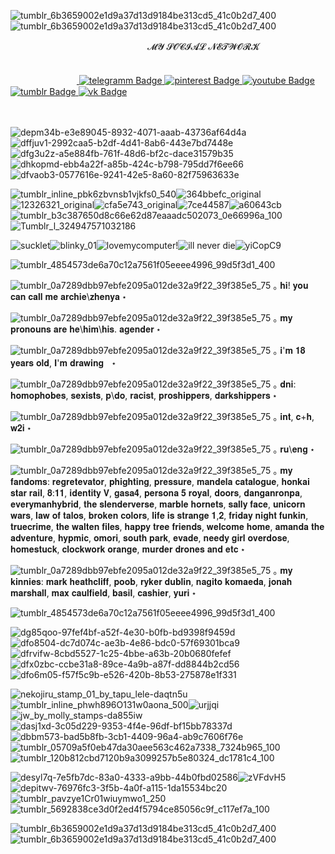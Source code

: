 ![tumblr_6b3659002e1d9a37d13d9184be313cd5_41c0b2d7_400](https://github.com/user-attachments/assets/be82afe9-2f12-4d77-b5fe-3e974c98a92d)![tumblr_6b3659002e1d9a37d13d9184be313cd5_41c0b2d7_400](https://github.com/user-attachments/assets/be82afe9-2f12-4d77-b5fe-3e974c98a92d)



ㅤㅤㅤㅤㅤㅤㅤㅤㅤㅤㅤㅤㅤㅤㅤㅤㅤ𝓜𝓨 𝓢𝓞𝓒𝓘𝓐𝓛 𝓝𝓔𝓣𝓦𝓞𝓡𝓚
  ᅠᅠᅠ ᅠ ᅠᅠ ᅠ ᅠᅠ ᅠ ᅠᅠ   
 <div id="badges">
 ᅠᅠ ᅠ ᅠᅠ ᅠ ᅠ<a href="https://t.me/archie_arrr">
    <img src="https://img.shields.io/badge/telegramm-crimson?style=for-the-badge&logo=linkedin&logoColor=white" alt="telegramm Badge"/>
  </a>
<a href="https://ru.pinterest.com/archie_arrr/">
    <img src="https://img.shields.io/badge/pinterest-brown?style=for-the-badge&logo=pinterestr&logoColor=white" alt="pinterest Badge"/>
<a href="https://www.youtube.com/channel/UC9KsquJjvOFuPMQo-P45vgg">
    <img src="https://img.shields.io/badge/youtube-darkred?style=for-the-badge&logo=youtube&logoColor=white" alt="youtube Badge"/>
  </a>
<a href="https://www.tumblr.com/archie-arrr/">
    <img src="https://img.shields.io/badge/tumblr-darkred?style=for-the-badge&logo=tumblr&logoColor=white" alt="tumblr Badge"/>
  </a>
<a href="https://vk.com/archie_arrr">
    <img src="https://img.shields.io/badge/vk-maroon?style=for-the-badge&logo=vk&logoColor=white" alt="vk Badge"/>
  </a>


ㅤㅤㅤㅤㅤ






![depm34b-e3e89045-8932-4071-aaab-43736af64d4a](https://github.com/user-attachments/assets/c08c781b-dc4e-4625-b3a9-1d1b218beaf1)![dffjuv1-2992caa5-b2df-4d41-8ab6-443e7bd7448e](https://github.com/user-attachments/assets/29b3107c-7984-4b68-bcb5-2b0d65e0d4c7)
![dfg3u2z-a5e884fb-761f-48d6-bf2c-dace31579b35](https://github.com/user-attachments/assets/d084b70c-f57a-44ec-b8a7-e0ad7f438529)![dhkopmd-ebb4a22f-a85b-424c-b798-795dd7f6ee66](https://github.com/user-attachments/assets/ddc0ff46-29a1-414d-b202-49eb7bfea09d)![dfvaob3-0577616e-9241-42e5-8a60-82f75963633e](https://github.com/user-attachments/assets/85b7b7bd-36e9-4088-b4be-d207171934af)





![tumblr_inline_pbk6zbvnsb1vjkfs0_540](https://github.com/user-attachments/assets/13107cdd-ccaa-4289-b2ec-4cec7e03abd3)![364bbefc_original](https://github.com/user-attachments/assets/95836e68-7136-4699-85cb-db5053c25fc0)![12326321_original](https://github.com/user-attachments/assets/43c36719-5bdc-4f48-9fd3-f85addf56be9)![cfa5e743_original](https://github.com/user-attachments/assets/6a81c191-abe1-4b75-bfd5-86df5f49db52)![7ce44587](https://github.com/user-attachments/assets/ff45e309-8e39-4f9e-bd99-7d78dbd8fc61)![a60643cb](https://github.com/user-attachments/assets/890cb8c7-8bdc-4a7b-a360-7cce19a00ae3)![tumblr_b3c387650d8c66e62d87eaaadc502073_0e66996a_100](https://github.com/user-attachments/assets/43bbf603-96d6-451a-bf88-2cd870810018)
![Tumblr_l_324947571032186](https://github.com/user-attachments/assets/a7a2cb16-d7e9-40c2-9bc7-d781f2f3d4a0)




![sucklet](https://github.com/user-attachments/assets/af41b2bd-30c7-4fe0-b325-ba54ff9465b6)![blinky_01](https://github.com/user-attachments/assets/57e8efa3-85ba-4d57-a29b-6a8f8a931d9a)![lovemycomputer](https://github.com/user-attachments/assets/f010b322-a5c9-46ee-aed2-a9d2978fd0bc)!![ill never die](https://github.com/user-attachments/assets/617d7a2e-2794-4ffb-945d-41e364424055)![yiCopC9](https://github.com/user-attachments/assets/1a880fce-b30c-4d1d-b43d-edd342dbf817)





![tumblr_4854573de6a70c12a7561f05eeee4996_99d5f3d1_400](https://github.com/user-attachments/assets/f043f34a-57c5-4b7a-9583-340673220c79)


![tumblr_0a7289dbb97ebfe2095a012de32a9f22_39f385e5_75](https://github.com/user-attachments/assets/52b8d3c2-7e25-4e24-8cd3-a97a05fbf2af)
｡ 𝐡𝐢! 𝐲𝐨𝐮 𝐜𝐚𝐧 𝐜𝐚𝐥𝐥 𝐦𝐞 𝐚𝐫𝐜𝐡𝐢𝐞\𝐳𝐡𝐞𝐧𝐲𝐚 ⋆

![tumblr_0a7289dbb97ebfe2095a012de32a9f22_39f385e5_75](https://github.com/user-attachments/assets/52b8d3c2-7e25-4e24-8cd3-a97a05fbf2af) ｡  𝐦𝐲 𝐩𝐫𝐨𝐧𝐨𝐮𝐧𝐬 𝐚𝐫𝐞 𝐡𝐞\𝐡𝐢𝐦\𝐡𝐢𝐬. 𝐚𝐠𝐞𝐧𝐝𝐞𝐫  ⋆

![tumblr_0a7289dbb97ebfe2095a012de32a9f22_39f385e5_75](https://github.com/user-attachments/assets/52b8d3c2-7e25-4e24-8cd3-a97a05fbf2af) ｡ 𝐢'𝐦 𝟏𝟖 𝐲𝐞𝐚𝐫𝐬 𝐨𝐥𝐝, 𝐈'𝐦 𝐝𝐫𝐚𝐰𝐢𝐧𝐠ᅠ⋆
 
![tumblr_0a7289dbb97ebfe2095a012de32a9f22_39f385e5_75](https://github.com/user-attachments/assets/52b8d3c2-7e25-4e24-8cd3-a97a05fbf2af) ｡  𝐝𝐧𝐢: 𝐡𝐨𝐦𝐨𝐩𝐡𝐨𝐛𝐞𝐬, 𝐬𝐞𝐱𝐢𝐬𝐭𝐬, 𝐩\𝐝𝐨, 𝐫𝐚𝐜𝐢𝐬𝐭, 𝐩𝐫𝐨𝐬𝐡𝐢𝐩𝐩𝐞𝐫𝐬, 𝐝𝐚𝐫𝐤𝐬𝐡𝐢𝐩𝐩𝐞𝐫𝐬 ⋆

![tumblr_0a7289dbb97ebfe2095a012de32a9f22_39f385e5_75](https://github.com/user-attachments/assets/52b8d3c2-7e25-4e24-8cd3-a97a05fbf2af) ｡  𝐢𝐧𝐭, 𝐜+𝐡, 𝐰𝟐𝐢 ⋆

![tumblr_0a7289dbb97ebfe2095a012de32a9f22_39f385e5_75](https://github.com/user-attachments/assets/52b8d3c2-7e25-4e24-8cd3-a97a05fbf2af) ｡  𝐫𝐮\𝐞𝐧𝐠 ⋆


![tumblr_0a7289dbb97ebfe2095a012de32a9f22_39f385e5_75](https://github.com/user-attachments/assets/52b8d3c2-7e25-4e24-8cd3-a97a05fbf2af) ｡  𝐦𝐲 𝐟𝐚𝐧𝐝𝐨𝐦𝐬: 𝐫𝐞𝐠𝐫𝐞𝐭𝐞𝐯𝐚𝐭𝐨𝐫, 𝐩𝐡𝐢𝐠𝐡𝐭𝐢𝐧𝐠, 𝐩𝐫𝐞𝐬𝐬𝐮𝐫𝐞, 𝐦𝐚𝐧𝐝𝐞𝐥𝐚 𝐜𝐚𝐭𝐚𝐥𝐨𝐠𝐮𝐞, 𝐡𝐨𝐧𝐤𝐚𝐢 𝐬𝐭𝐚𝐫 𝐫𝐚𝐢𝐥, 𝟖:𝟏𝟏, 𝐢𝐝𝐞𝐧𝐭𝐢𝐭𝐲 𝐕, 𝐠𝐚𝐬𝐚𝟒, 𝐩𝐞𝐫𝐬𝐨𝐧𝐚 𝟓 𝐫𝐨𝐲𝐚𝐥, 𝐝𝐨𝐨𝐫𝐬, 𝐝𝐚𝐧𝐠𝐚𝐧𝐫𝐨𝐧𝐩𝐚, 𝐞𝐯𝐞𝐫𝐲𝐦𝐚𝐧𝐡𝐲𝐛𝐫𝐢𝐝, 𝐭𝐡𝐞 𝐬𝐥𝐞𝐧𝐝𝐞𝐫𝐯𝐞𝐫𝐬𝐞, 𝐦𝐚𝐫𝐛𝐥𝐞 𝐡𝐨𝐫𝐧𝐞𝐭𝐬, 𝐬𝐚𝐥𝐥𝐲 𝐟𝐚𝐜𝐞, 𝐮𝐧𝐢𝐜𝐨𝐫𝐧 𝐰𝐚𝐫𝐬, 𝐥𝐚𝐰 𝐨𝐟 𝐭𝐚𝐥𝐨𝐬, 𝐛𝐫𝐨𝐤𝐞𝐧 𝐜𝐨𝐥𝐨𝐫𝐬, 𝐥𝐢𝐟𝐞 𝐢𝐬 𝐬𝐭𝐫𝐚𝐧𝐠𝐞 𝟏,𝟐, 𝐟𝐫𝐢𝐝𝐚𝐲 𝐧𝐢𝐠𝐡𝐭 𝐟𝐮𝐧𝐤𝐢𝐧, 𝐭𝐫𝐮𝐞𝐜𝐫𝐢𝐦𝐞, 𝐭𝐡𝐞 𝐰𝐚𝐥𝐭𝐞𝐧 𝐟𝐢𝐥𝐞𝐬, 𝐡𝐚𝐩𝐩𝐲 𝐭𝐫𝐞𝐞 𝐟𝐫𝐢𝐞𝐧𝐝𝐬, 𝐰𝐞𝐥𝐜𝐨𝐦𝐞 𝐡𝐨𝐦𝐞, 𝐚𝐦𝐚𝐧𝐝𝐚 𝐭𝐡𝐞 𝐚𝐝𝐯𝐞𝐧𝐭𝐮𝐫𝐞, 𝐡𝐲𝐩𝐦𝐢𝐜, 𝐨𝐦𝐨𝐫𝐢, 𝐬𝐨𝐮𝐭𝐡 𝐩𝐚𝐫𝐤, 𝐞𝐯𝐚𝐝𝐞, 𝐧𝐞𝐞𝐝𝐲 𝐠𝐢𝐫𝐥 𝐨𝐯𝐞𝐫𝐝𝐨𝐬𝐞, 𝐡𝐨𝐦𝐞𝐬𝐭𝐮𝐜𝐤, 𝐜𝐥𝐨𝐜𝐤𝐰𝐨𝐫𝐤 𝐨𝐫𝐚𝐧𝐠𝐞, 𝐦𝐮𝐫𝐝𝐞𝐫 𝐝𝐫𝐨𝐧𝐞𝐬 𝐚𝐧𝐝 𝐞𝐭𝐜 ⋆

![tumblr_0a7289dbb97ebfe2095a012de32a9f22_39f385e5_75](https://github.com/user-attachments/assets/52b8d3c2-7e25-4e24-8cd3-a97a05fbf2af) ｡  𝐦𝐲 𝐤𝐢𝐧𝐧𝐢𝐞𝐬: 𝐦𝐚𝐫𝐤 𝐡𝐞𝐚𝐭𝐡𝐜𝐥𝐢𝐟𝐟, 𝐩𝐨𝐨𝐛, 𝐫𝐲𝐤𝐞𝐫 𝐝𝐮𝐛𝐥𝐢𝐧, 𝐧𝐚𝐠𝐢𝐭𝐨 𝐤𝐨𝐦𝐚𝐞𝐝𝐚, 𝐣𝐨𝐧𝐚𝐡 𝐦𝐚𝐫𝐬𝐡𝐚𝐥𝐥, 𝐦𝐚𝐱 𝐜𝐚𝐮𝐥𝐟𝐢𝐞𝐥𝐝, 𝐛𝐚𝐬𝐢𝐥, 𝐜𝐚𝐬𝐡𝐢𝐞𝐫, 𝐲𝐮𝐫𝐢   ⋆

![tumblr_4854573de6a70c12a7561f05eeee4996_99d5f3d1_400](https://github.com/user-attachments/assets/f043f34a-57c5-4b7a-9583-340673220c79)


![dg85qoo-97fef4bf-a52f-4e30-b0fb-bd9398f9459d](https://github.com/user-attachments/assets/9ce5e44b-6c7a-4b87-8700-a85ef3a65d23)![dfo8504-dc7d074c-ae3b-4e86-bdc0-57f69301bca9](https://github.com/user-attachments/assets/d6771ecf-12e2-4ccd-8abd-121a93a84ce9)![dfrvifw-8cbd5527-1c25-4bbe-a63b-20b0680fefef](https://github.com/user-attachments/assets/57e5f5db-7378-4399-b32e-4c15532097cd)![dfx0zbc-ccbe31a8-89ce-4a9b-a87f-dd8844b2cd56](https://github.com/user-attachments/assets/f0ad94ea-3bb9-4a94-aa4f-1d552a692028)![dfo6m05-f57f5c9b-e526-420b-8b53-275878e1f331](https://github.com/user-attachments/assets/074bc764-4078-491d-9376-1d451fb036d7)




![nekojiru_stamp_01_by_tapu_lele-daqtn5u](https://github.com/user-attachments/assets/9c927788-04ed-4179-b926-594f82d6c8eb)![tumblr_inline_phwh896O131w0aona_500](https://github.com/user-attachments/assets/739f437a-e873-4fca-b4fd-602b6c79fafc)![urjjqi](https://github.com/user-attachments/assets/7bb39eed-2a8a-41ef-b418-855f8f04cf2e)![jw_by_molly_stamps-da855iw](https://github.com/user-attachments/assets/e8163aaa-92c2-42ec-87b1-b6d114b91fb3)![dasj1xd-3c05d229-9353-4f4e-96df-bf15bb78337d](https://github.com/user-attachments/assets/9e0a11e1-6249-4598-af52-7a10495727ee)![dbbm573-bad5b8fb-3cb1-4409-96a4-ab9c7606f76e](https://github.com/user-attachments/assets/2d200248-7f50-4d73-be77-f7ea6577c588)![tumblr_05709a5f0eb47da30aee563c462a7338_7324b965_100](https://github.com/user-attachments/assets/5056a8c6-cfe9-4245-b36f-b7f3b6b3cfa0)![tumblr_120b812cbd7120b9a3099257b5e80324_dc1781c4_100](https://github.com/user-attachments/assets/fb06005f-96d5-4856-b791-3a5094918d92)

![desyl7q-7e5fb7dc-83a0-4333-a9bb-44b0fbd02586](https://github.com/user-attachments/assets/78578420-84d0-4b93-a089-d1c38d8b2568)![zVFdvH5](https://github.com/user-attachments/assets/e49d4241-18b4-47e2-8950-692e45f74e51)![depitwv-76976fc3-3f5b-4a0f-a115-1da15534bc20](https://github.com/user-attachments/assets/2dada42f-cc2e-46f9-b31f-0654da123774)![tumblr_pavzye1Cr01wiuymwo1_250](https://github.com/user-attachments/assets/b6a74db1-aca3-4ab3-832a-d5045e90151f)![tumblr_5692838ce3d0f2ed4f5794ce85056c9f_c117ef7a_100](https://github.com/user-attachments/assets/66b3f10f-17c1-4854-bdbf-7ff2d75a9a9e)




![tumblr_6b3659002e1d9a37d13d9184be313cd5_41c0b2d7_400](https://github.com/user-attachments/assets/be82afe9-2f12-4d77-b5fe-3e974c98a92d)![tumblr_6b3659002e1d9a37d13d9184be313cd5_41c0b2d7_400](https://github.com/user-attachments/assets/be82afe9-2f12-4d77-b5fe-3e974c98a92d)


